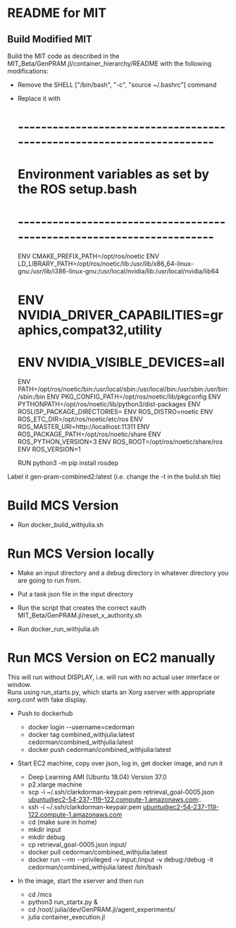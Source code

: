 
# README for MIT

## Build Modified MIT

Build the MIT code as described in the MIT_Beta/GenPRAM.jl/container_hierarchy/README
with the following modifications:

- Remove the SHELL ["/bin/bash", "-c", "source ~/.bashrc"]
   command


- Replace it with

    # ----------------------------------------------------------------------
    # Environment variables as set by the ROS setup.bash
    # ----------------------------------------------------------------------
    ENV CMAKE_PREFIX_PATH=/opt/ros/noetic
    ENV LD_LIBRARY_PATH=/opt/ros/noetic/lib:/usr/lib/x86_64-linux-gnu:/usr/lib/i386-linux-gnu:/usr/local/nvidia/lib:/usr/local/nvidia/lib64
    # ENV NVIDIA_DRIVER_CAPABILITIES=graphics,compat32,utility
    # ENV NVIDIA_VISIBLE_DEVICES=all
    ENV PATH=/opt/ros/noetic/bin:/usr/local/sbin:/usr/local/bin:/usr/sbin:/usr/bin:/sbin:/bin
    ENV PKG_CONFIG_PATH=/opt/ros/noetic/lib/pkgconfig
    ENV PYTHONPATH=/opt/ros/noetic/lib/python3/dist-packages
    ENV ROSLISP_PACKAGE_DIRECTORIES=
    ENV ROS_DISTRO=noetic
    ENV ROS_ETC_DIR=/opt/ros/noetic/etc/ros
    ENV ROS_MASTER_URI=http://localhost:11311
    ENV ROS_PACKAGE_PATH=/opt/ros/noetic/share
    ENV ROS_PYTHON_VERSION=3
    ENV ROS_ROOT=/opt/ros/noetic/share/ros
    ENV ROS_VERSION=1
    
    RUN python3 -m pip install rosdep

Label it gen-pram-combined2:latest (i.e. change the -t in the build.sh file)

# Build MCS Version

- Run docker_build_withjulia.sh

# Run MCS Version locally

- Make an input directory and a debug directory in whatever directory
  you are going to run from.

- Put a task json file in the input directory

- Run the script that creates the correct xauth MIT_Beta/GenPRAM.jl/reset_x_authority.sh

- Run docker_run_withjulia.sh

# Run MCS Version on EC2 manually

This will run without DISPLAY, i.e. will run with no actual user interface or window.  
Runs using run_startx.py, which starts an Xorg xserver with appropriate xorg.conf with
fake display.

- Push to dockerhub

  - docker login --username=cedorman
  - docker tag combined_withjulia:latest cedorman/combined_withjulia:latest
  - docker push cedorman/combined_withjulia:latest
  
- Start EC2 machine, copy over json, log in, get docker image, and run it

  - Deep Learning AMI (Ubuntu 18.04) Version 37.0
  - p2.xlarge machine 
  - scp -i ~/.ssh/clarkdorman-keypair.pem retrieval_goal-0005.json ubuntu@ec2-54-237-119-122.compute-1.amazonaws.com:.
  - ssh -i ~/.ssh/clarkdorman-keypair.pem ubuntu@ec2-54-237-119-122.compute-1.amazonaws.com
  - cd  (make sure in home)
  - mkdir input 
  - mkdir debug
  - cp retrieval_goal-0005.json input/
  - docker pull cedorman/combined_withjulia:latest
  - docker run --rm --privileged -v input:/input -v debug:/debug -it cedorman/combined_withjulia:latest /bin/bash

- In the image, start the xserver and then run 

  - cd /mcs
  - python3 run_startx.py &
  - cd /root/.julia/dev/GenPRAM.jl/agent_experiments/
  - julia container_execution.jl
  



